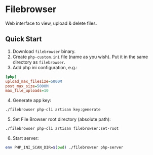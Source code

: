 # Filebrowser

Web interface to view, upload & delete files.

## Quick Start

1. Download `filebrowser` binary.
2. Create `php-custom.ini` file (name as you wish). Put it in the same directory as `filebrowser`.
3. Add php ini configuration, e.g.:
```ini
[php]
upload_max_filesize=5000M
post_max_size=5000M
max_file_uploads=10
```
4. Generate app key:
```bash
./filebrowser php-cli artisan key:generate
```
5. Set File Browser root directory (absolute path):
```bash
./filebrowser php-cli artisan filebrowser:set-root
```
6. Start server:
```bash
env PHP_INI_SCAN_DIR=$(pwd) ./filebrowser php-server 
```

